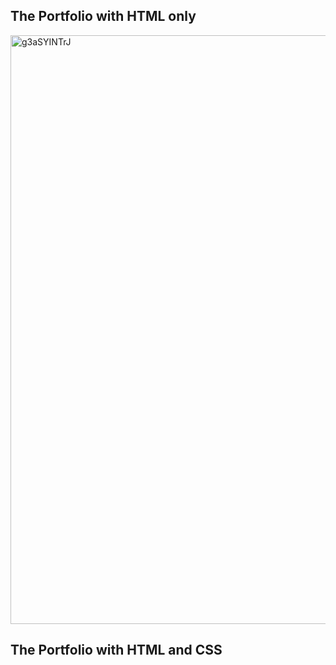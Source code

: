 ## The Portfolio with HTML only

<img width="942" alt="g3aSYINTrJ" src="https://github.com/user-attachments/assets/2d93499b-9407-4135-a6cc-f313eecaba85" />

## The Portfolio with HTML and CSS

